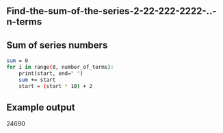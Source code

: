 ## Find-the-sum-of-the-series-2-22-222-2222-..-n-terms
## Sum of series numbers
```sh
sum = 0
for i in range(0, number_of_terms):
    print(start, end=" ")
    sum += start
    start = (start * 10) + 2
```
## Example output
24690

